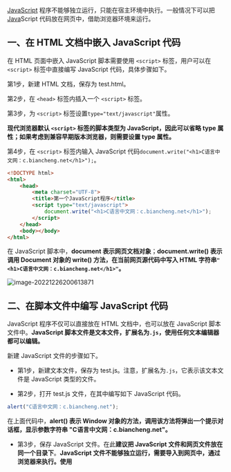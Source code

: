[JavaScript](http://c.biancheng.net/js/) 程序不能够独立运行，只能在宿主环境中执行。一般情况下可以把 [Java](http://c.biancheng.net/java/)Script 代码放在网页中，借助浏览器环境来运行。

## 一、在 HTML 文档中嵌入 JavaScript 代码

在 HTML 页面中嵌入 JavaScript 脚本需要使用 `<script>` 标签，用户可以在 `<script>` 标签中直接编写 JavaScript 代码，具体步骤如下。

 第1步，新建 HTML 文档，保存为 test.html。

 第2步，在 `<head>` 标签内插入一个 `<script>` 标签。

 第3步，为 `<script>` 标签设置`type="text/javascript"`属性。

**现代浏览器默认 `<script>` 标签的脚本类型为 JavaScript，因此可以省略 type 属性；如果考虑到兼容早期版本浏览器，则需要设置 type 属性。**

第4步，在 `<script>` 标签内输入 JavaScript 代码`document.write("<h1>C语言中文网：c.biancheng.net</h1>");`。

```html
<!DOCTYPE html>
<html>
    <head>
        <meta charset="UTF-8">
        <title>第一个JavaScript程序</title>
        <script type="text/javascript">
            document.write("<h1>C语言中文网：c.biancheng.net</h1>");
        </script>
    </head>
    <body></body>
</html>
```

在 JavaScript 脚本中，**document 表示网页文档对象**；**document.write() 表示调用 Document 对象的 write() 方法，在当前网页源代码中写入 HTML 字符串`"<h1>C语言中文网：c.biancheng.net</h1>"`。**

![image-20221226200613871](C:\Users\DELL\AppData\Roaming\Typora\typora-user-images\image-20221226200613871.png)

## 二、在脚本文件中编写 JavaScript 代码

JavaScript 程序不仅可以直接放在 HTML 文档中，也可以放在 JavaScript 脚本文件中。**JavaScript 脚本文件是文本文件，扩展名为`.js`，使用任何文本编辑器都可以编辑。**



 新建 JavaScript 文件的步骤如下。

-  第1步，新建文本文件，保存为 test.js。注意，扩展名为`.js`，它表示该文本文件是 JavaScript 类型的文件。

-  第2步，打开 test.js 文件，在其中编写如下 JavaScript 代码。

```javascript
alert("C语言中文网：c.biancheng.net");
```

在上面代码中，**alert() 表示 Window 对象的方法，调用该方法将弹出一个提示对话框，显示参数字符串 "C语言中文网：c.biancheng.net"。**

-  第3步，保存 JavaScript 文件。在此**建议把 JavaScript 文件和网页文件放在同一个目录下**。**JavaScript 文件不能够独立运行，需要导入到网页中，通过浏览器来执行。使用 <script> 标签可以导入 JavaScript 文件。**

-  第4步，新建 HTML 文档，保存为 test.html。

-  第5步，在 <head> 标签内插入一个 <script> 标签。**定义 src 属性，设置属性值为指向外部 JavaScript 文件的 URL 字符串**。代码如下：

```
<script type="text/javascript" src="test.js"></script>
```

注意：**使用＜script＞标签包含外部 JavaScript 文件时，默认文件类型为 Javascript**。因此，**不管加载的文件扩展名是不是 .js，浏览器都会按 JavaScript 脚本来解析。**

-  第6步，保存网页文档，在浏览器中预览，显示效果如图所示。

![image-20221226201012618](C:\Users\DELL\AppData\Roaming\Typora\typora-user-images\image-20221226201012618.png)

**定义 src 属性的 <script> 标签不应再包含 JavaScript 代码。如果嵌入了代码，则只会下载并执行外部 JavaScript 文件，嵌入代码将被忽略。**

## 三、JavaScript 代码执行顺序

浏览器在**解析 HTML 文档时，将根据文档流从上到下逐行解析和显示**。JavaScript 代码也是 HTML 文档的组成部分，因此 **JavaScript 脚本的执行顺序也是根据 <script> 标签的位置来确定的。**

**实例**

使用浏览器测试下面示例，会看到 JavaScript 代码从上到下逐步被解析的过程。

```html
<!DOCTYPE html>
<script>
    alert("顶部脚本");
</script>
<html>
    <head>
        <meta charset="UTF-8">
        <title>test</title>
        <script>
            alert("头部脚本");
        </script>
    </head>
    <body>
        <h1>网页标题</h1>
        <script>
            alert("页面脚本");
        </script>
        <p>正文内容</p>
    </body>
    <script>
        alert("底部脚本");
    </script>
</html>
```

在浏览器中浏览上面示例网页，**首先弹出提示文本“顶部脚本”，然后显示网页标题“test”，接着弹出提示文本“头部脚本”，下面才显示一级标题文本“网页标题”，继续弹出提示文本“页面脚本”， 接着显示段落文本“正文内容”，最后弹出提示文本“底部脚本”。**

 你看，**对于导入的 JavaScript 文件，也将按照 ＜script> 标签在文档中出现的顺序来执行**，而且执行过程是文档解析的一部分，不会单独解析或者延期执行。

 **如果想改变 JavaScript 文件的执行顺序，可以给 `<script>` 标签增加 defer 或者 async 属性.**
